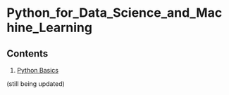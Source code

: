# Python_for_Data_Science_and_Machine_Learning
## Contents  
1. <a href='#section1'>Python Basics</a>

(still being updated)
